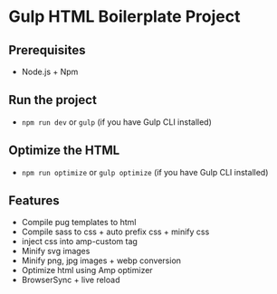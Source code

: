 # Gulp HTML Boilerplate Project

## Prerequisites

- Node.js + Npm

## Run the project

- `npm run dev` or `gulp` (if you have Gulp CLI installed)

## Optimize the HTML

- `npm run optimize` or `gulp optimize` (if you have Gulp CLI installed)

## Features

- Compile pug templates to html
- Compile sass to css + auto prefix css + minify css
- inject css into amp-custom tag
- Minify svg images
- Minify png, jpg images + webp conversion
- Optimize html using Amp optimizer
- BrowserSync + live reload
